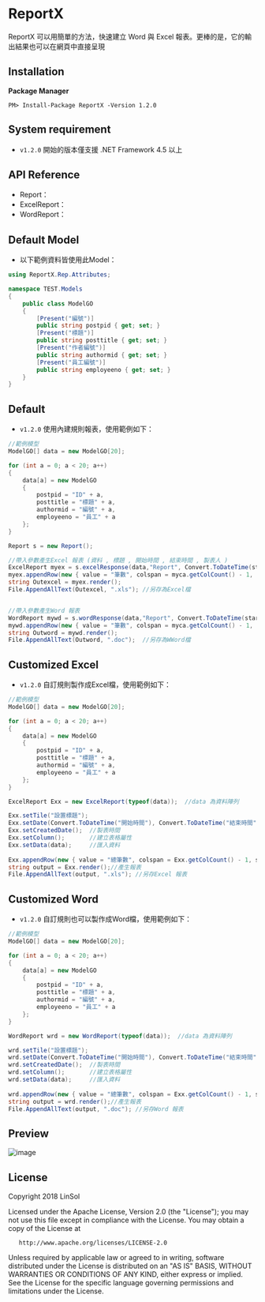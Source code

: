 # ReportX
ReportX 可以用簡單的方法，快速建立 Word 與 Excel 報表。更棒的是，它的輸出結果也可以在網頁中直接呈現

## Installation

**Package Manager**

```
PM> Install-Package ReportX -Version 1.2.0
```

## System requirement

* `v1.2.0` 開始的版本僅支援 .NET Framework 4.5 以上

## API Reference

* Report： 
* ExcelReport： 
* WordReport： 

## Default Model
* 以下範例資料皆使用此Model：

```csharp
using ReportX.Rep.Attributes;

namespace TEST.Models
{
    public class ModelGO
    {
        [Present("編號")]
        public string postpid { get; set; }
        [Present("標題")]
        public string posttitle { get; set; }
        [Present("作者編號")]
        public string authormid { get; set; }
        [Present("員工編號")]
        public string employeeno { get; set; }
    }
}
```

## Default

* `v1.2.0` 使用內建規則報表，使用範例如下：  

```csharp
//範例模型
ModelGO[] data = new ModelGO[20];

for (int a = 0; a < 20; a++)
{
    data[a] = new ModelGO
    {
        postpid = "ID" + a,
        posttitle = "標題" + a,
        authormid = "編號" + a,
        employeeno = "員工" + a
    };
}

Report s = new Report(); 

//帶入參數產生Excel 報表 (資料 , 標題 , 開始時間 , 結束時間 , 製表人 )
ExcelReport myex = s.excelResponse(data,"Report", Convert.ToDateTime(starttime), Convert.ToDateTime(endtime), "SOL");
myex.appendRow(new { value = "筆數", colspan = myca.getColCount() - 1, style = lastRowStyle }, data.Length);
string Outexcel = myex.render();
File.AppendAllText(Outexcel, ".xls"); //另存為Excel檔


//帶入參數產生Word 報表
WordReport mywd = s.wordResponse(data,"Report", Convert.ToDateTime(starttime), Convert.ToDateTime(endtime), "SOL");
mywd.appendRow(new { value = "筆數", colspan = myca.getColCount() - 1, style = lastRowStyle }, data.Length);
string Outword = mywd.render();
File.AppendAllText(Outword, ".doc");  //另存為WWord檔
```

## Customized Excel

* `v1.2.0` 自訂規則製作成Excel檔，使用範例如下：

```csharp
//範例模型
ModelGO[] data = new ModelGO[20];

for (int a = 0; a < 20; a++)
{
    data[a] = new ModelGO
    {
        postpid = "ID" + a,
        posttitle = "標題" + a,
        authormid = "編號" + a,
        employeeno = "員工" + a
    };
}

ExcelReport Exx = new ExcelReport(typeof(data));  //data 為資料陣列

Exx.setTile("設置標題");  
Exx.setDate(Convert.ToDateTime("開始時間"), Convert.ToDateTime("結束時間")); 
Exx.setCreatedDate();  //製表時間
Exx.setColumn();       //建立表格屬性
Exx.setData(data);     //匯入資料
            
Exx.appendRow(new { value = "總筆數", colspan = Exx.getColCount() - 1, style = lastRowStyle }, data.Length);//統計資料數
string output = Exx.render();//產生報表
File.AppendAllText(output, ".xls"); //另存Excel 報表
```

## Customized Word

* `v1.2.0` 自訂規則也可以製作成Word檔，使用範例如下：

```csharp
//範例模型
ModelGO[] data = new ModelGO[20];

for (int a = 0; a < 20; a++)
{
    data[a] = new ModelGO
    {
        postpid = "ID" + a,
        posttitle = "標題" + a,
        authormid = "編號" + a,
        employeeno = "員工" + a
    };
}

WordReport wrd = new WordReport(typeof(data));  //data 為資料陣列

wrd.setTile("設置標題");  
wrd.setDate(Convert.ToDateTime("開始時間"), Convert.ToDateTime("結束時間")); 
wrd.setCreatedDate();  //製表時間
wrd.setColumn();       //建立表格屬性
wrd.setData(data);     //匯入資料
            
wrd.appendRow(new { value = "總筆數", colspan = Exx.getColCount() - 1, style = lastRowStyle }, data.Length); //統計資料數
string output = wrd.render();//產生報表
File.AppendAllText(output, ".doc"); //另存Word 報表
```
## Preview

![image](http://192.168.1.136/SideProject/ZapLib/blob/master/EX.PNG)
## License

   Copyright 2018 LinSol

   Licensed under the Apache License, Version 2.0 (the "License");
   you may not use this file except in compliance with the License.
   You may obtain a copy of the License at

       http://www.apache.org/licenses/LICENSE-2.0

   Unless required by applicable law or agreed to in writing, software
   distributed under the License is distributed on an "AS IS" BASIS,
   WITHOUT WARRANTIES OR CONDITIONS OF ANY KIND, either express or implied.
   See the License for the specific language governing permissions and
   limitations under the License.